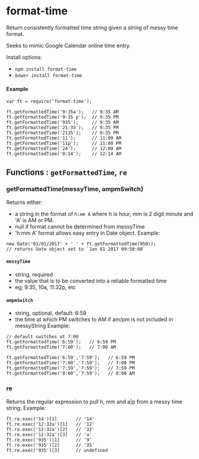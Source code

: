 # format-time

Return consistently formatted time string given a string of messy time format.

Seeks to mimic Google Calendar online time entry. 

Install options: 
* `npm install format-time`
* `bower install format-time`
  
#### Example
```
var ft = require('format-time'); 

ft.getFormattedTime('9:35a');   // 9:35 AM
ft.getFormattedTime('9:35 p');  // 9:35 PM
ft.getFormattedTime('935');     // 9:35 AM
ft.getFormattedTime('21:35');   // 9:35 PM
ft.getFormattedTime('2135');    // 9:35 PM
ft.getFormattedTime('11');      // 11:00 AM
ft.getFormattedTime('11p');     // 11:00 PM
ft.getFormattedTime('24');      // 12:00 AM
ft.getFormattedTime('0:14');    // 12:14 AM

```

## Functions : `getFormattedTime`, `re`

### getFormattedTime(messyTime, ampmSwitch)
Returns either: 
* a string in the format of `h:mm A` where h is hour, mm is 2 digit minute and 'A' is AM or PM.
* null if format cannot be determined from messyTime
* 'h:mm A' format allows easy entry in Date object. Example: 
```
new Date('01/01/2017' + ' ' + ft.getFormattedTime(950)); 
// returns Date object set to `Jan 01 2017 09:50:00`
```

#### `messyTime`
* string, required
* the value that is to be converted into a reliable formatted time
* eg; 9:35, 10a, 11:32p, etc

#### `ampmSwitch`
* string, optional, default: 6:59
* the time at which PM switches to AM if am/pm is not included in messyString
Example: 
```
// default switches at 7:00
ft.getFormattedTime('6:59');   // 6:59 PM
ft.getFormattedTime('7:00');   // 7:00 AM

ft.getFormattedTime('6:59','7:59');   // 6:59 PM
ft.getFormattedTime('7:00','7:59');   // 7:00 PM
ft.getFormattedTime('7:59','7:59');   // 7:59 PM
ft.getFormattedTime('8:00','7:59');   // 8:00 AM

```

### re
Returns the regular expression to pull h, mm and a|p from a messy time string. 
Example: 
```
ft.re.exec('14')[1]       // '14'
ft.re.exec('12:32a')[1]   // '12'
ft.re.exec('12:32a')[2]   // '32'
ft.re.exec('12:32a')[3]   // 'a'
ft.re.exec('935')[1]      // '9'
ft.re.exec('935')[2]      // '35'
ft.re.exec('935')[3]      // undefined

```


